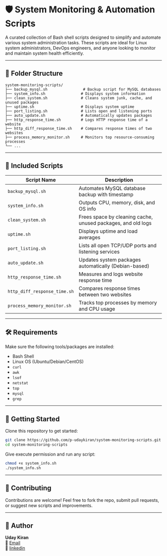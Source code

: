 # 🛡️ System Monitoring & Automation Scripts

A curated collection of Bash shell scripts designed to simplify and automate various system administration tasks. These scripts are ideal for Linux system administrators, DevOps engineers, and anyone looking to monitor and maintain system health efficiently.

---

## 📁 Folder Structure

```
system-monitoring-scripts/
├── backup_mysql.sh                # Backup script for MySQL databases
├── system_info.sh                # Displays system information
├── clean_system.sh               # Cleans system junk, cache, and unused packages
├── uptime.sh                     # Displays system uptime
├── port_listing.sh               # Lists open and listening ports
├── auto_update.sh                # Automatically updates packages
├── http_response_time.sh         # Logs HTTP response time of a website
├── http_diff_response_time.sh    # Compares response times of two websites
├── process_memory_monitor.sh     # Monitors top resource-consuming processes
└── ...
```

---

## 🧰 Included Scripts

| Script Name                  | Description |
|-----------------------------|-------------|
| `backup_mysql.sh`           | Automates MySQL database backup with timestamp |
| `system_info.sh`            | Outputs CPU, memory, disk, and OS info |
| `clean_system.sh`           | Frees space by cleaning cache, unused packages, and old logs |
| `uptime.sh`                 | Displays uptime and load averages |
| `port_listing.sh`           | Lists all open TCP/UDP ports and listening services |
| `auto_update.sh`            | Updates system packages automatically (Debian-based) |
| `http_response_time.sh`     | Measures and logs website response time |
| `http_diff_response_time.sh`| Compares response times between two websites |
| `process_memory_monitor.sh` | Tracks top processes by memory and CPU usage |

---

## 🛠️ Requirements

Make sure the following tools/packages are installed:

- Bash Shell
- Linux OS (Ubuntu/Debian/CentOS)
- `curl`
- `awk`
- `lsof`
- `netstat`
- `top`
- `mysql`
- `grep`

---

## 🚀 Getting Started

Clone this repository to get started:

```bash
git clone https://github.com/p-udaykiran/system-monitoring-scripts.git
cd system-monitoring-scripts
```

Give execute permission and run any script:

```bash
chmod +x system_info.sh
./system_info.sh
```

---

## 🙌 Contributing

Contributions are welcome! Feel free to fork the repo, submit pull requests, or suggest new scripts and improvements.



---

## 👤 Author

**Uday Kiran**  
📧 [Email](mailto:udaypagidimari@gmail.com)  
🔗 [linkedin](https://www.linkedin.com/in/udaykiran-pagidimari-30275725a)
